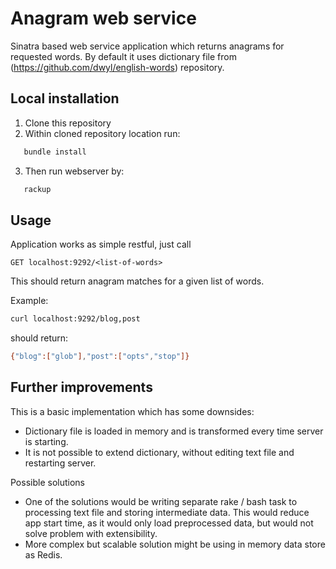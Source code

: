 # Anagram web service

Sinatra based web service application which returns anagrams for requested words.
By default it uses dictionary file from (https://github.com/dwyl/english-words) repository.

## Local installation
1. Clone this repository
2. Within cloned repository location run:
```bash
   bundle install
```
3. Then run webserver by:
```bash
   rackup
```

## Usage
Application works as simple restful, just call 
```
GET localhost:9292/<list-of-words>
```
This should return anagram matches for a given list of words.

Example:
```bash
curl localhost:9292/blog,post 
```
should return:
```bash
{"blog":["glob"],"post":["opts","stop"]}
```

## Further improvements

This is a basic implementation which has some downsides:
 - Dictionary file is loaded in memory and is transformed every time server is starting.
 - It is not possible to extend dictionary, without editing text file and restarting server.
 
Possible solutions
 - One of the solutions would be writing separate rake / bash task to processing text file and
  storing intermediate data. This would reduce app start time, as it would only load preprocessed data, 
  but would not solve problem with extensibility.
 - More complex but scalable solution might be using in memory data store as Redis.   
